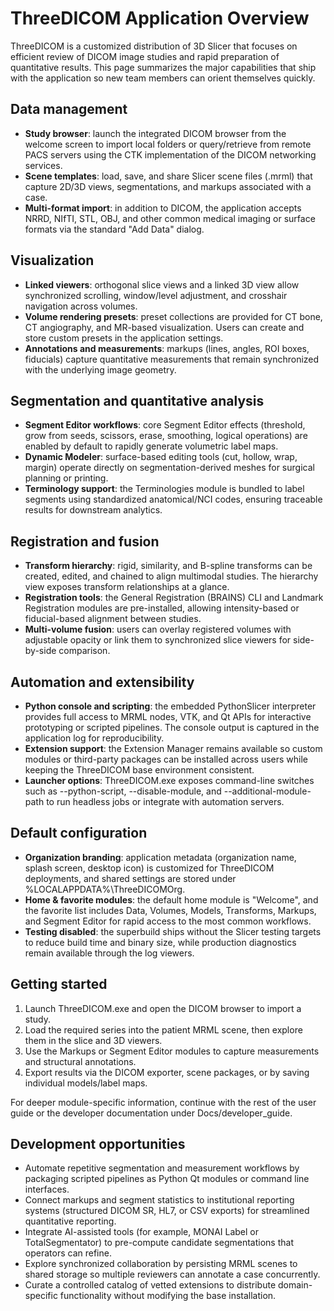 # ThreeDICOM Application Overview

ThreeDICOM is a customized distribution of 3D Slicer that focuses on efficient review of DICOM image studies and rapid preparation of quantitative results. This page summarizes the major capabilities that ship with the application so new team members can orient themselves quickly.

## Data management

- **Study browser**: launch the integrated DICOM browser from the welcome screen to import local folders or query/retrieve from remote PACS servers using the CTK implementation of the DICOM networking services.
- **Scene templates**: load, save, and share Slicer scene files (.mrml) that capture 2D/3D views, segmentations, and markups associated with a case.
- **Multi-format import**: in addition to DICOM, the application accepts NRRD, NIfTI, STL, OBJ, and other common medical imaging or surface formats via the standard "Add Data" dialog.

## Visualization

- **Linked viewers**: orthogonal slice views and a linked 3D view allow synchronized scrolling, window/level adjustment, and crosshair navigation across volumes.
- **Volume rendering presets**: preset collections are provided for CT bone, CT angiography, and MR-based visualization. Users can create and store custom presets in the application settings.
- **Annotations and measurements**: markups (lines, angles, ROI boxes, fiducials) capture quantitative measurements that remain synchronized with the underlying image geometry.

## Segmentation and quantitative analysis

- **Segment Editor workflows**: core Segment Editor effects (threshold, grow from seeds, scissors, erase, smoothing, logical operations) are enabled by default to rapidly generate volumetric label maps.
- **Dynamic Modeler**: surface-based editing tools (cut, hollow, wrap, margin) operate directly on segmentation-derived meshes for surgical planning or printing.
- **Terminology support**: the Terminologies module is bundled to label segments using standardized anatomical/NCI codes, ensuring traceable results for downstream analytics.

## Registration and fusion

- **Transform hierarchy**: rigid, similarity, and B-spline transforms can be created, edited, and chained to align multimodal studies. The hierarchy view exposes transform relationships at a glance.
- **Registration tools**: the General Registration (BRAINS) CLI and Landmark Registration modules are pre-installed, allowing intensity-based or fiducial-based alignment between studies.
- **Multi-volume fusion**: users can overlay registered volumes with adjustable opacity or link them to synchronized slice viewers for side-by-side comparison.

## Automation and extensibility

- **Python console and scripting**: the embedded PythonSlicer interpreter provides full access to MRML nodes, VTK, and Qt APIs for interactive prototyping or scripted pipelines. The console output is captured in the application log for reproducibility.
- **Extension support**: the Extension Manager remains available so custom modules or third-party packages can be installed across users while keeping the ThreeDICOM base environment consistent.
- **Launcher options**: ThreeDICOM.exe exposes command-line switches such as --python-script, --disable-module, and --additional-module-path to run headless jobs or integrate with automation servers.

## Default configuration

- **Organization branding**: application metadata (organization name, splash screen, desktop icon) is customized for ThreeDICOM deployments, and shared settings are stored under %LOCALAPPDATA%\ThreeDICOMOrg.
- **Home & favorite modules**: the default home module is "Welcome", and the favorite list includes Data, Volumes, Models, Transforms, Markups, and Segment Editor for rapid access to the most common workflows.
- **Testing disabled**: the superbuild ships without the Slicer testing targets to reduce build time and binary size, while production diagnostics remain available through the log viewers.

## Getting started

1. Launch ThreeDICOM.exe and open the DICOM browser to import a study.
2. Load the required series into the patient MRML scene, then explore them in the slice and 3D viewers.
3. Use the Markups or Segment Editor modules to capture measurements and structural annotations.
4. Export results via the DICOM exporter, scene packages, or by saving individual models/label maps.

For deeper module-specific information, continue with the rest of the user guide or the developer documentation under Docs/developer_guide.

## Development opportunities

- Automate repetitive segmentation and measurement workflows by packaging scripted pipelines as Python Qt modules or command line interfaces.
- Connect markups and segment statistics to institutional reporting systems (structured DICOM SR, HL7, or CSV exports) for streamlined quantitative reporting.
- Integrate AI-assisted tools (for example, MONAI Label or TotalSegmentator) to pre-compute candidate segmentations that operators can refine.
- Explore synchronized collaboration by persisting MRML scenes to shared storage so multiple reviewers can annotate a case concurrently.
- Curate a controlled catalog of vetted extensions to distribute domain-specific functionality without modifying the base installation.
